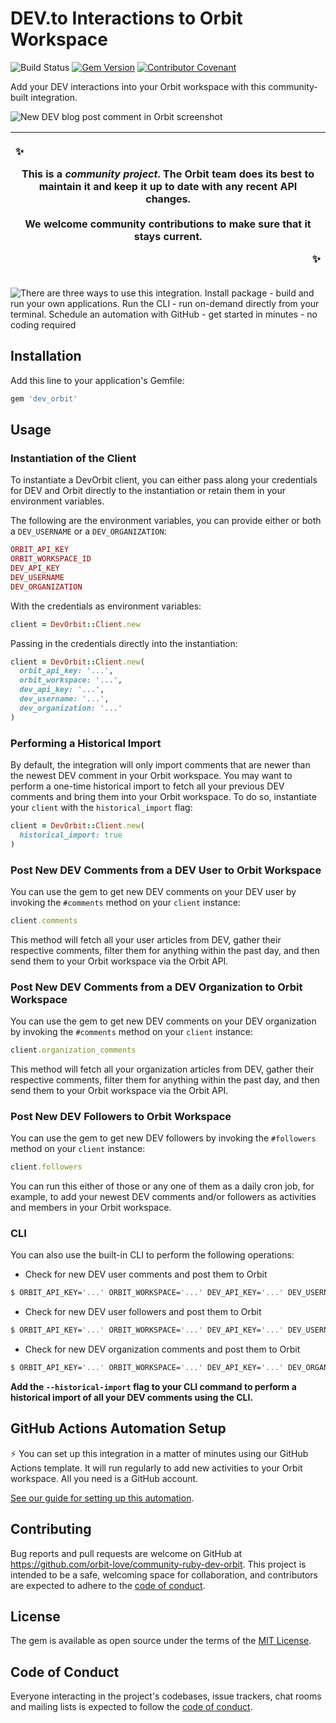 # DEV.to Interactions to Orbit Workspace

![Build Status](https://github.com/orbit-love/community-ruby-dev-orbit/workflows/CI/badge.svg)
[![Gem Version](https://badge.fury.io/rb/dev_orbit.svg)](https://badge.fury.io/rb/dev_orbit)
[![Contributor Covenant](https://img.shields.io/badge/Contributor%20Covenant-2.0-4baaaa.svg)](code_of_conduct.md)

Add your DEV interactions into your Orbit workspace with this community-built integration.

![New DEV blog post comment in Orbit screenshot](readme-images/new-comment-screenshot.png)

|<p align="left">:sparkles:</p> This is a *community project*. The Orbit team does its best to maintain it and keep it up to date with any recent API changes.<br/><br/>We welcome community contributions to make sure that it stays current. <p align="right">:sparkles:</p>|
|-----------------------------------------|

![There are three ways to use this integration. Install package - build and run your own applications. Run the CLI - run on-demand directly from your terminal. Schedule an automation with GitHub - get started in minutes - no coding required](readme-images/ways-to-use.png)
## Installation

Add this line to your application's Gemfile:

```ruby
gem 'dev_orbit'
```

## Usage

### Instantiation of the Client

To instantiate a DevOrbit client, you can either pass along your credentials for DEV and Orbit directly to the instantiation or retain them in your environment variables.

The following are the environment variables, you can provide either or both a `DEV_USERNAME` or a `DEV_ORGANIZATION`:

```ruby
ORBIT_API_KEY
ORBIT_WORKSPACE_ID
DEV_API_KEY
DEV_USERNAME
DEV_ORGANIZATION
```

With the credentials as environment variables:

```ruby
client = DevOrbit::Client.new
```

Passing in the credentials directly into the instantiation:

```ruby
client = DevOrbit::Client.new(
  orbit_api_key: '...',
  orbit_workspace: '...',
  dev_api_key: '...',
  dev_username: '...',
  dev_organization: '...'
)
```

### Performing a Historical Import

By default, the integration will only import comments that are newer than the newest DEV comment in your Orbit workspace. You may want to perform a one-time historical import to fetch all your previous DEV comments and bring them into your Orbit workspace. To do so, instantiate your `client` with the `historical_import` flag:

```ruby
client = DevOrbit::Client.new(
  historical_import: true
)
```
### Post New DEV Comments from a DEV User to Orbit Workspace

You can use the gem to get new DEV comments on your DEV user by invoking the `#comments` method on your `client` instance:

```ruby
client.comments
```

This method will fetch all your user articles from DEV, gather their respective comments, filter them for anything within the past day, and then send them to your Orbit workspace via the Orbit API.

### Post New DEV Comments from a DEV Organization to Orbit Workspace

You can use the gem to get new DEV comments on your DEV organization by invoking the `#comments` method on your `client` instance:

```ruby
client.organization_comments
```

This method will fetch all your organization articles from DEV, gather their respective comments, filter them for anything within the past day, and then send them to your Orbit workspace via the Orbit API.

### Post New DEV Followers to Orbit Workspace

You can use the gem to get new DEV followers by invoking the `#followers` method on your `client` instance:

```ruby
client.followers
```

You can run this either of those or any one of them as a daily cron job, for example, to add your newest DEV comments and/or followers as activities and members in your Orbit workspace.

### CLI

You can also use the built-in CLI to perform the following operations:

* Check for new DEV user comments and post them to Orbit

```bash
$ ORBIT_API_KEY='...' ORBIT_WORKSPACE='...' DEV_API_KEY='...' DEV_USERNAME='...' bundle exec dev_orbit --check-comments
```

* Check for new DEV user followers and post them to Orbit

```bash
$ ORBIT_API_KEY='...' ORBIT_WORKSPACE='...' DEV_API_KEY='...' DEV_USERNAME='...' bundle exec dev_orbit --check-followers
```

* Check for new DEV organization comments and post them to Orbit

```bash
$ ORBIT_API_KEY='...' ORBIT_WORKSPACE='...' DEV_API_KEY='...' DEV_ORGANIZATION='...' bundle exec dev_orbit --check-organization-comments
```
**Add the `--historical-import` flag to your CLI command to perform a historical import of all your DEV comments using the CLI.**

## GitHub Actions Automation Setup

⚡ You can set up this integration in a matter of minutes using our GitHub Actions template. It will run regularly to add new activities to your Orbit workspace. All you need is a GitHub account.

[See our guide for setting up this automation](https://github.com/orbit-love/github-actions-templates/blob/main/DEV/README.md).

## Contributing

Bug reports and pull requests are welcome on GitHub at https://github.com/orbit-love/community-ruby-dev-orbit. This project is intended to be a safe, welcoming space for collaboration, and contributors are expected to adhere to the [code of conduct](https://github.com/orbit-love/community-ruby-dev-orbit/blob/main/CODE_OF_CONDUCT.md).

## License

The gem is available as open source under the terms of the [MIT License](https://opensource.org/licenses/MIT).

## Code of Conduct

Everyone interacting in the project's codebases, issue trackers, chat rooms and mailing lists is expected to follow the [code of conduct](https://github.com/orbit-love/community-ruby-dev-orbit/blob/main/CODE_OF_CONDUCT.md).
